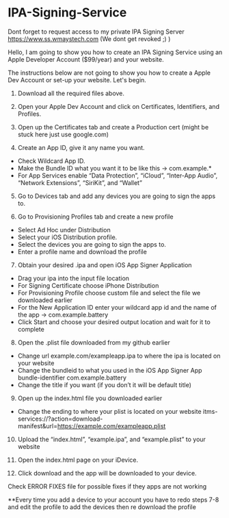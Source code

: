 # IPA-Signing-Service

Dont forget to request access to my private IPA Signing Server
https://www.ss.wmaystech.com
(We dont get revoked ;) )

Hello, I am going to show you how to create an IPA Signing Service using an Apple Developer Account ($99/year) and your website.

The instructions below are not going to show you how to create a Apple Dev Account or set-up your website. Let's begin.

1. Download all the required files above.

2. Open your Apple Dev Account and click on Certificates, Identifiers, and Profiles.

3. Open up the Certificates tab and create a Production cert (might be stuck here just use google.com)

4. Create an App ID, give it any name you want. 
 - Check Wildcard App ID. 
 - Make the Bundle ID what you want it to be like this -> com.example.*
 - For App Services enable “Data Protection”, “iCloud”, “Inter-App Audio”, “Network Extensions”, “SiriKit”, and “Wallet”

5. Go to Devices tab and add any devices you are going to sign the apps to.

6. Go to Provisioning Profiles tab and create a new profile
 - Select Ad Hoc under Distribution
 - Select your iOS Distribution profile. 
 - Select the devices you are going to sign the apps to.
 - Enter a profile name and download the profile

7. Obtain your desired .ipa and open iOS App Signer Application
 - Drag your ipa into the input file location
 - For Signing Certificate choose iPhone Distribution
 - For Provisioning Profile choose custom file and select the file we downloaded earlier
 - For the New Application ID enter your wildcard app id and the name of the app -> com.example.battery
 - Click Start and choose your desired output location and wait for it to complete

8. Open the .plist file downloaded from my github earlier
 - Change <key>url</key> <string>example.com/exampleapp.ipa</string> to where the ipa is located on your website
 - Change the bundleid to what you used in the iOS App Signer App <key>bundle-identifier</key> <string>com.example.battery</string>
 - Change the title if you want (if you don’t it will be default title)

9. Open up the index.html file you downloaded earlier
 - Change the ending to where your plist is located on your website itms-services://?action=download-manifest&url=https://example.com/exampleapp.plist

10. Upload the “index.html”, “example.ipa”, and “example.plist” to your website

11. Open the index.html page on your iDevice.

12. Click download and the app will be downloaded to your device.

Check ERROR FIXES file for possible fixes if they apps are not working

**Every time you add a device to your account you have to redo steps 7-8 and edit the profile to add the devices then re download the profile
